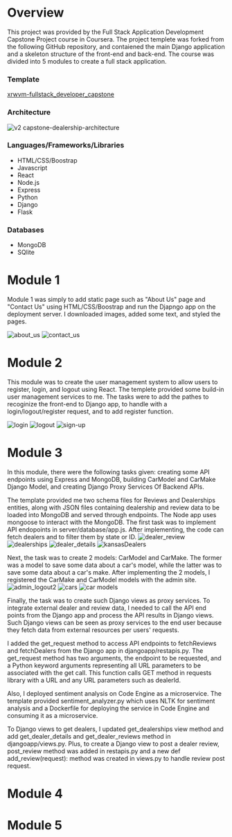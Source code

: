 # Overview
This project was provided by the Full Stack Application Development Capstone Project course in Coursera. The project templete was forked from the following GitHub repository, and contaiened the main Django application and a skeleton structure of the front-end and back-end. The course was divided into 5 modules to create a full stack application.

### Template
[xrwvm-fullstack_developer_capstone](https://github.com/ibm-developer-skills-network/xrwvm-fullstack_developer_capstone)

### Architecture
![v2 capstone-dealership-architecture](https://github.com/MaithaBin/xrwvm-fullstack_developer_capstone/assets/141325017/7448715d-f340-4701-b08d-a4160200e0b1)

### Languages/Frameworks/Libraries
- HTML/CSS/Boostrap
- Javascript
- React
- Node.js
- Express
- Python
- Django
- Flask

### Databases
- MongoDB
- SQlite

# Module 1
Module 1 was simply to add static page such as "About Us" page and "Contact Us" using HTML/CSS/Boostrap and run the Djapngo app on the deployment server. I downloaded images, added some text, and styled the pages.

![about_us](https://github.com/MaithaBin/xrwvm-fullstack_developer_capstone/assets/141325017/ae0dc0a7-2055-48fa-b07b-31a465ce9ad4)
![contact_us](https://github.com/MaithaBin/xrwvm-fullstack_developer_capstone/assets/141325017/67df70b8-e344-4a92-9fcf-05bac61891b3)


# Module 2
This module was to create the user management system to allow users to register, login, and logout using React. The templete provided some build-in user management services to me. The tasks were to add the pathes to recoginize the front-end to Django app, to handle with a login/logout/register request, and to add register function.

![login](https://github.com/MaithaBin/xrwvm-fullstack_developer_capstone/assets/141325017/ce308e0a-cdc0-4e98-842e-8e7263df6822)
![logout](https://github.com/MaithaBin/xrwvm-fullstack_developer_capstone/assets/141325017/ac0405ff-befe-4feb-901d-b30d5a68f767)
![sign-up](https://github.com/MaithaBin/xrwvm-fullstack_developer_capstone/assets/141325017/479126cc-8fe9-4b56-85eb-a590ecc337e1)

# Module 3
In this module, there were the following tasks given: creating some API endpoints using Express and MongoDB, building CarModel and CarMake Django Model, and creating Django Proxy Services Of Backend APIs.

The template provided me two schema files for Reviews and Dealerships entities, along with JSON files containing dealership and review data to be loaded into MongoDB and served through endpoints. The Node app uses mongoose to interact with the MongoDB. The first task was to implement API endopoints in server/database/app.js. After implementing, the code can fetch dealers and to filter them by state or ID.
![dealer_review](https://github.com/MaithaBin/xrwvm-fullstack_developer_capstone/assets/141325017/1ecb0d7e-08ad-4a32-8e06-3aca62aaff57)
![dealerships](https://github.com/MaithaBin/xrwvm-fullstack_developer_capstone/assets/141325017/1c68d36e-2f4d-417a-ba79-64c052d21efd)
![dealer_details](https://github.com/MaithaBin/xrwvm-fullstack_developer_capstone/assets/141325017/901bc7cc-3f1b-4c70-b172-77d36185527d)
![kansasDealers](https://github.com/MaithaBin/xrwvm-fullstack_developer_capstone/assets/141325017/8387f8d9-acce-4216-a567-45b3566012f7)
 
Next, the task was to create 2 models: CarModel and CarMake. The former was a model to save some data about a car's model, while the latter was to save some data about a car's make. After implementing the 2 models, I registered the CarMake and CarModel models with the admin site.
![admin_logout2](https://github.com/MaithaBin/xrwvm-fullstack_developer_capstone/assets/141325017/c5c5230c-9525-4274-b45e-13a3ef17c724)
![cars](https://github.com/MaithaBin/xrwvm-fullstack_developer_capstone/assets/141325017/72c58881-1fef-4838-8411-8396bcffa1d0)
![car models](https://github.com/MaithaBin/xrwvm-fullstack_developer_capstone/assets/141325017/0f3ebf88-42ef-46e8-aa93-7702400a5e1f)

Finally, the task was to create such Django views as proxy services. To integrate external dealer and review data, I needed to call the API end points from the Django app and process the API results in Django views. Such Django views can be seen as proxy services to the end user because they fetch data from external resources per users' requests. 

I added the get_request method to access API endpoints to fetchReviews and fetchDealers from the Django app in djangoapp/restapis.py. The get_request method has two arguments, the endpoint to be requested, and a Python keyword arguments representing all URL parameters to be associated with the get call. This function calls GET method in requests library with a URL and any URL parameters such as dealerId.

Also, I deployed sentiment analysis on Code Engine as a microservice. The template provided sentiment_analyzer.py which uses NLTK for sentiment analysis and a Dockerfile for deploying the service in Code Engine and consuming it as a microservice.

To Django views to get dealers, I updated get_dealerships view method and add get_dealer_details and get_dealer_reviews method in djangoapp/views.py. Plus, to create a Django view to post a dealer review, post_review method was added in restapis.py and a new def add_review(request): method was created in views.py to handle review post request.

# Module 4


# Module 5



